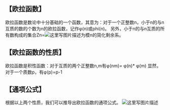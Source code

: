 【欧拉函数】
------

欧拉函数是数论中十分基础的一个函数，其意为：对于一个正整数n，小于n的与n互质的数的个数为n的欧拉函数，记作φ(n)或phi(n)。
另外，小于n的与n互质的所有数构成的集合Zn=![这里写图片描述](http://img.blog.csdn.net/20170217105520046?watermark/2/text/aHR0cDovL2Jsb2cuY3Nkbi5uZXQvbGlua2ZxeQ==/font/5a6L5L2T/fontsize/400/fill/I0JBQkFCMA==/dissolve/70/gravity/SouthEast)为模n的简化剩余系。

【欧拉函数的性质】
---------

欧拉函数是积性函数：对于互质的两个正整数n,m有φ(nm)= φ(n)* φ(m)
显然，对于一个质数p，有φ(p)=p-1

【通项公式】
------

根据以上两个性质，我们可以推导出欧拉函数的通项公式。
![这里写图片描述](http://img.blog.csdn.net/20170217105645635?watermark/2/text/aHR0cDovL2Jsb2cuY3Nkbi5uZXQvbGlua2ZxeQ==/font/5a6L5L2T/fontsize/400/fill/I0JBQkFCMA==/dissolve/70/gravity/SouthEast)